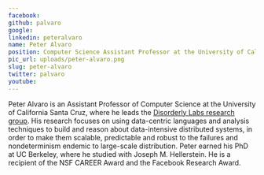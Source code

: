 ```yaml
---
facebook: 
github: palvaro
google: 
linkedin: peteralvaro
name: Peter Alvaro
position: Computer Science Assistant Professor at the University of California
pic_url: uploads/peter-alvaro.png
slug: peter-alvaro
twitter: palvaro
youtube: 
---
```

<p>Peter Alvaro is an Assistant Professor of Computer Science at the University of California Santa Cruz, where he leads the <a href="http://disorderlylabs.github.io">Disorderly Labs research group</a>. His research focuses on using data-centric languages and analysis techniques to build and reason about data-intensive distributed systems, in order to make them scalable, predictable and robust to the failures and nondeterminism endemic to large-scale distribution. Peter earned his PhD at UC Berkeley, where he studied with Joseph M. Hellerstein. He is a recipient of the NSF CAREER Award and the Facebook Research Award.</p>

